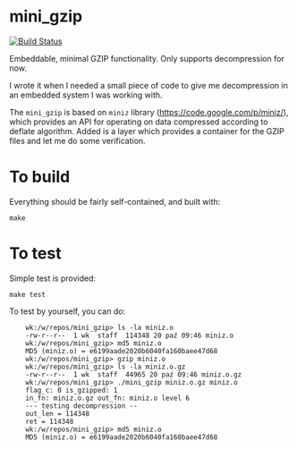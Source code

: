 mini_gzip
=========

[![Build Status](https://travis-ci.org/wkoszek/mini_gzip.svg?branch=master)](https://travis-ci.org/wkoszek/mini_gzip)

Embeddable, minimal GZIP functionality. Only supports decompression for now.

I wrote it when I needed a small piece of code to give me decompression in
an embedded system I was working with.

The `mini_gzip` is based on `miniz` library
(https://code.google.com/p/miniz/), which provides an API for operating on
data compressed according to deflate algorithm. Added is a layer which
provides a container for the GZIP files and let me do some verification.

# To build

Everything should be fairly self-contained, and built with:

	make

# To test

Simple test is provided:

	make test

To test by yourself, you can do:

~~~shell
	wk:/w/repos/mini_gzip> ls -la miniz.o
	-rw-r--r--  1 wk  staff  114348 20 paź 09:46 miniz.o
	wk:/w/repos/mini_gzip> md5 miniz.o
	MD5 (miniz.o) = e6199aade2020b6040fa160baee47d68
	wk:/w/repos/mini_gzip> gzip miniz.o
	wk:/w/repos/mini_gzip> ls -la miniz.o.gz
	-rw-r--r--  1 wk  staff  44965 20 paź 09:46 miniz.o.gz
	wk:/w/repos/mini_gzip> ./mini_gzip miniz.o.gz miniz.o
	flag_c: 0 is_gzipped: 1
	in_fn: miniz.o.gz out_fn: miniz.o level 6
	--- testing decompression --
	out_len = 114348
	ret = 114348
	wk:/w/repos/mini_gzip> md5 miniz.o
	MD5 (miniz.o) = e6199aade2020b6040fa160baee47d68
~~~

